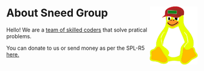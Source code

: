# About Sneed Group <img src="sneed.png" width="25%" align="right">

Hello! We are a [team of skilled coders](https://github.com/Sneed-Group) that solve pratical problems.

You can donate to us or send money as per the SPL-R5 [here.](https://coindrop.to/sneed-group)
